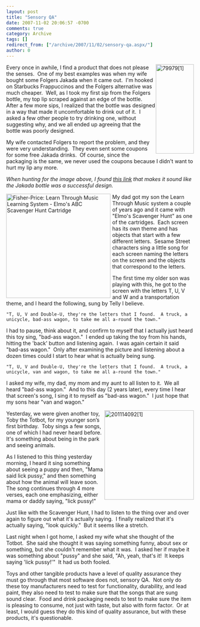 ```yaml
---
layout: post
title: "Sensory QA"
date: 2007-11-02 20:06:57 -0700
comments: true
category: Archive
tags: []
redirect_from: ["/archive/2007/11/02/sensory-qa.aspx/"]
author: 0
---
```

<!-- more -->
<p><img style="display: inline; margin-left: 0px; margin-right: 0px" title="79979[1]" alt="79979[1]" align="right" src="http://jeffhandley.com/images/jeffhandley_com/WindowsLiveWriter/SensoryQA_2AD3/79979%5B1%5D_3.jpg" width="102" height="240" /> Every once in awhile, I find a product that does not please the senses.  One of my best examples was when my wife bought some Folgers Jakada when it came out.  I'm hooked on Starbucks Frappuccinos and the Folgers alternative was much cheaper.  Well, as I took my first sip from the Folgers bottle, my top lip scraped against an edge of the bottle.  After a few more sips, I realized that the bottle was designed in a way that made it uncomfortable to drink out of it.  I asked a few other people to try drinking one, without suggesting why, and we all ended up agreeing that the bottle was poorly designed.</p>  <p>My wife contacted Folgers to report the problem, and they were very understanding.  They even sent some coupons for some free Jakada drinks.  Of course, since the packaging is the same, we never used the coupons because I didn't want to hurt my lip any more.</p>  <p><em>When hunting for the image above, I found <a href="http://www.packagingdigest.com/articles/200207/42.php" target="_blank">this link</a> that makes it sound like the Jakada bottle was a successful design.</em></p>  <p><img style="margin: 0px 5px 0px 0px" border="0" alt="Fisher-Price: Learn Through Music Learning System - Elmo's ABC Scavenger Hunt Cartridge" align="left" src="http://ecx.images-amazon.com/images/I/51BFKK5KSFL._AA280_.jpg" width="280" height="280" />My dad got my son the Learn Through Music system a couple of years ago and it came with "Elmo's Scavenger Hunt" as one of the cartridges.  Each screen has its own theme and has objects that start with a few different letters.  Sesame Street characters sing a little song for each screen naming the letters on the screen and the objects that correspond to the letters.</p>  <p>The first time my older son was playing with this, he got to the screen with the letters T, U, V and W and a transportation theme, and I heard the following, sung by Telly I believe.</p>  <p><code><font style="background-color: #ffffff">"T, U, V and Double-U, they're the letters that I found.  A truck, a unicycle, bad-ass wagon, to take me all a-round the town."</font></code></p>  <p>I had to pause, think about it, and confirm to myself that I actually just heard this toy sing, "bad-ass wagon."  I ended up taking the toy from his hands, hitting the 'back' button and listening again.  I was again certain it said "bad-ass wagon."  Only after examining the picture and listening about a dozen times could I start to hear what is actually being sung.</p>  <p><code><font style="background-color: #ffffff">"T, U, V and Double-U, they're the letters that I found.  A truck, a unicycle, van and wagon, to take me all a-round the town."</font></code></p>  <p>I asked my wife, my dad, my mom and my aunt to all listen to it.  We all heard "bad-ass wagon."  And to this day (2 years later), every time I hear that screen's song, I sing it to myself as "bad-ass wagon."  I just hope that my sons hear "van and wagon."</p>  <p><a href="http://jeffhandley.com/images/jeffhandley_com/WindowsLiveWriter/SensoryQA_2AD3/201114092%5B1%5D_2.jpg" rel="lightbox"><img style="display: inline; margin-left: 0px; margin-right: 0px" title="201114092[1]" alt="201114092[1]" align="right" src="http://jeffhandley.com/images/jeffhandley_com/WindowsLiveWriter/SensoryQA_2AD3/201114092%5B1%5D_thumb.jpg" width="240" height="240" /></a> Yesterday, we were given another toy, Toby the Totbot, for my younger son’s first birthday.  Toby sings a few songs, one of which I had never heard before.  It's something about being in the park and seeing animals.</p>  <p>As I listened to this thing yesterday morning, I heard it sing something about seeing a puppy and then, "Mama said lick pussy," and then something about how the animal will leave soon.  The song continues through 4 more verses, each one emphasizing, either mama or daddy saying, "lick pussy!"</p>  <p>Just like with the Scavenger Hunt, I had to listen to the thing over and over again to figure out what it's actually saying.  I finally realized that it's actually saying, "look quickly."  But it seems like a stretch.</p>  <p>Last night when I got home, I asked my wife what she thought of the Totbot.  She said she thought it was saying something funny, about sex or something, but she couldn't remember what it was.  I asked her if maybe it was something about "pussy" and she said, "Ah, yeah, that's it!  It keeps saying 'lick pussy!'"  It had us both fooled.</p>  <p>Toys and other tangible products have a level of quality assurance they must go through that most software does not, sensory QA.  Not only do these toy manufacturers need to test for functionality, durability, and lead paint, they also need to test to make sure that the songs that are sung sound clear.  Food and drink packaging needs to test to make sure the item is pleasing to consume, not just with taste, but also with form factor.  Or at least, I would guess they do this kind of quality assurance, but with these products, it's questionable.</p>

